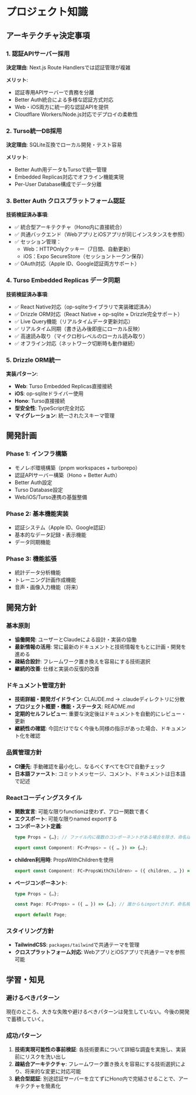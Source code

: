 # プロジェクト知識

## アーキテクチャ決定事項

### 1. 認証APIサーバー採用

**決定理由**: Next.js Route Handlersでは認証管理が複雑

**メリット**:

- 認証専用APIサーバーで責務を分離
- Better Auth統合による多様な認証方式対応
- Web・iOS両方に統一的な認証APIを提供
- Cloudflare Workers/Node.js対応でデプロイの柔軟性

### 2. Turso統一DB採用

**決定理由**: SQLite互換でローカル開発・テスト容易

**メリット**:

- Better Auth用データもTursoで統一管理
- Embedded Replicas対応でオフライン機能実現
- Per-User Database構成でデータ分離

### 3. Better Auth クロスプラットフォーム認証

**技術検証済み事項**:

- ✅ 統合型アーキテクチャ（Hono内に直接統合）
- ✅ 共通バックエンド（WebアプリとiOSアプリが同じインスタンスを参照）
- ✅ セッション管理：
  - Web：HTTPOnlyクッキー（7日間、自動更新）
  - iOS：Expo SecureStore（セッショントークン保存）
- ✅ OAuth対応（Apple ID、Google認証両方サポート）

### 4. Turso Embedded Replicas データ同期

**技術検証済み事項**:

- ✅ React Native対応（op-sqliteライブラリで実装確認済み）
- ✅ Drizzle ORM対応（React Native + op-sqlite + Drizzle完全サポート）
- ✅ Live Query機能（リアルタイムデータ更新対応）
- ✅ リアルタイム同期（書き込み後即座にローカル反映）
- ✅ 高速読み取り（マイクロ秒レベルのローカル読み取り）
- ✅ オフライン対応（ネットワーク切断時も動作継続）

### 5. Drizzle ORM統一

**実装パターン**:

- **Web**: Turso Embedded Replicas直接接続
- **iOS**: op-sqliteドライバー使用
- **Hono**: Turso直接接続
- **型安全性**: TypeScript完全対応
- **マイグレーション**: 統一されたスキーマ管理

## 開発計画

### Phase 1: インフラ構築

- モノレポ環境構築（pnpm workspaces + turborepo）
- 認証APIサーバー構築（Hono + Better Auth）
- Better Auth設定
- Turso Database設定
- Web/iOS/Turso連携の基盤整備

### Phase 2: 基本機能実装

- 認証システム（Apple ID、Google認証）
- 基本的なデータ記録・表示機能
- データ同期機能

### Phase 3: 機能拡張

- 統計データ分析機能
- トレーニング計画作成機能
- 音声・画像入力機能（将来）

## 開発方針

### 基本原則

- **協働開発**: ユーザーとClaudeによる設計・実装の協働
- **最新情報の活用**: 常に最新のドキュメントと技術情報をもとに計画・開発を進める
- **疎結合設計**: フレームワーク置き換えを容易にする技術選択
- **継続的改善**: 仕様と実装の反復的改善

### ドキュメント管理方針

- **技術詳細・開発ガイドライン**: CLAUDE.md → .claudeディレクトリに分散
- **プロジェクト概要・機能・ステータス**: README.md
- **定期的セルフレビュー**: 重要な決定後はドキュメントを自動的にレビュー・更新
- **継続性の確認**: 今回だけでなく今後も同様の指示があった場合、ドキュメント化を確認

### 品質管理方針

- **CI優先**: 手動確認を最小化し、なるべくすべてをCIで自動チェック
- **日本語ファースト**: コミットメッセージ、コメント、ドキュメントは日本語で記述

### Reactコーディングスタイル

- **関数宣言**: 可能な限りfunctionは使わず、アロー関数で書く
- **エクスポート**: 可能な限りnamed exportする
- **コンポーネント定義**:
  ```typescript
  type Props = {…}; // ファイル内に複数のコンポーネントがある場合を除き、命名は「Props」
  
  export const Component: FC<Props> = ({ … }) => {…};
  ```
- **children利用時**: PropsWithChildrenを使用
  ```typescript
  export const Component: FC<PropsWithChildren> = ({ children, … }) => {…};
  ```
- **ページコンポーネント**: 
  ```typescript
  type Props = {…};
  
  const Page: FC<Props> = ({ … }) => {…}; // 誰からもimportされず、命名規則を考えるのも面倒なので、名前は全部Page、レイアウトコンポーネントはLayout
  
  export default Page;
  ```

### スタイリング方針

- **TailwindCSS**: `packages/tailwind`で共通テーマを管理
- **クロスプラットフォーム対応**: WebアプリとiOSアプリで共通テーマを参照可能

## 学習・知見

### 避けるべきパターン

現在のところ、大きな失敗や避けるべきパターンは発生していない。今後の開発で蓄積していく。

### 成功パターン

1. **技術実現可能性の事前検証**: 各技術要素について詳細な調査を実施し、実装前にリスクを洗い出し
2. **疎結合アーキテクチャ**: フレームワーク置き換えを容易にする技術選択により、将来的な変更に対応可能
3. **統合型認証**: 別途認証サーバーを立てずにHono内で完結させることで、アーキテクチャを簡素化
